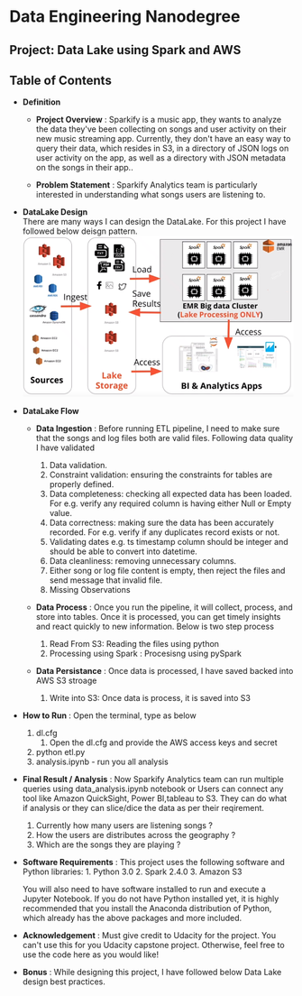 # Data Engineering Nanodegree
## Project: Data Lake using Spark and AWS
## Table of Contents
* **Definition**
    * **Project Overview** :
    Sparkify is a music app, they wants to analyze the data they've been collecting on songs and user activity on their new music streaming app.
    Currently, they don't have an easy way to query their data, which resides in S3, in a directory of JSON logs on user activity on the app, as well as a directory with JSON metadata on the songs in their app..
    
    * **Problem Statement** : 
       Sparkify Analytics team is particularly interested in understanding what songs users are listening to.
   
* **DataLake Design**    
    There are many ways I can design the DataLake. For this project I have followed below deisgn pattern.
    ![Sparkify DataLake Model](https://github.com/ddgope/Data-Lake-Using-Spark/blob/master/AWSDataLake.png)
    
* **DataLake Flow**   
    * **Data Ingestion** : 
        Before running ETL pipeline, I need to make sure that the songs and log files both are valid files. Following data quality I have validated
        1. Data validation.
        1. Constraint validation: ensuring the constraints for tables are properly defined.
        1. Data completeness: checking all expected data has been loaded. For e.g. verify any required column is having either Null or Empty value.
        1. Data correctness: making sure the data has been accurately recorded. For e.g. verify if any duplicates record exists or not.
        1. Validating dates e.g. ts timestamp column should be integer and should be able to convert into datetime.
        1. Data cleanliness: removing unnecessary columns.
        1. Either song or log file content is empty, then reject the files and send message that invalid file.
        1. Missing Observations
        
    * **Data Process** :
    Once you run the pipeline, it will collect, process, and store into tables. Once it is processed, you can get timely insights and react quickly to new information. Below is two step process
        1. Read From S3: Reading the files using python
        1. Processing using Spark : Procesisng using pySpark

    * **Data Persistance** :
    Once data is processed, I have saved backed into AWS S3 stroage
        1. Write into S3: Once data is process, it is saved into S3
           
* **How to Run** : Open the terminal, type as below
    1. dl.cfg
        1. Open the dl.cfg and provide the AWS access keys and secret        
    1. python etl.py
    1. analysis.ipynb - run you all analysis
    
* **Final Result / Analysis** : Now Sparkify Analytics team can run multiple queries using data_analysis.ipynb notebook or Users can connect any tool like Amazon QuickSight, Power BI,tableau to S3. They can do what if analysis or they can slice/dice the data as per their reqirement. 
    1. Currently how many users are listening songs ?
    1. How the users are distributes across the geography ?
    1. Which are the songs they are playing ?
    
* **Software Requirements** : This project uses the following software and Python libraries:
        1. Python 3.0
        2. Spark 2.4.0
        3. Amazon S3
        
    You will also need to have software installed to run and execute a Jupyter Notebook.
    If you do not have Python installed yet, it is highly recommended that you install the Anaconda distribution of Python, which already has the above packages and more included.    

* **Acknowledgement** : Must give credit to Udacity for the project. You can't use this for you Udacity capstone project. Otherwise, feel free to use the code here as you would like!

* **Bonus** : While designing this project, I have followed below Data Lake design best practices. 
